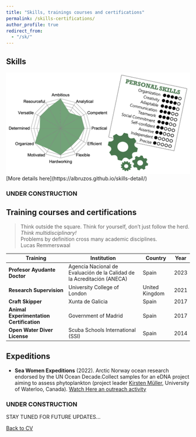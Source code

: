 ```yaml
---
title: "Skills, trainings courses and certifications"
permalink: /skills-certifications/
author_profile: true
redirect_from: 
  - "/sk/"
---
```


## Skills  
<img src='/images/skills-bruzos.png'>  
[More details here](https://albruzos.github.io/skills-detail/)

### UNDER CONSTRUCTION
## Training courses and certifications 
> Think outside the square. Think for yourself, don’t just follow the herd. _Think multidisciplinary!_  
> Problems by definition cross many academic disciplines.  
> Lucas Remmerswaal  

| Training | Institution | Country | Year |  
| ------------- | ------------- | ------------- | ------------- |  
| **Profesor Ayudante Doctor** | Agencia Nacional de Evaluación de la Calidad de la Acreditación (ANECA) | Spain | 2023 |  
| **Research Supervision** | University College of London | United Kingdom | 2021 |  
| **Craft Skipper** | Xunta de Galicia | Spain | 2017 |  
| **Animal Experimentation Certification** | Government of Madrid | Spain | 2017 |  
| **Open Water Diver License** | Scuba Schools International (SSI) | Spain | 2014 |  

## Expeditions
* **Sea Women Expeditions** (2022). Arctic Norway ocean research endorsed by the UN Ocean Decade.Collect samples for an eDNA project aiming to assess phytoplankton (project leader [Kirsten Müller](https://uwaterloo.ca/biology/profile/kmmuller), University of Waterloo, Canada). [Watch Here an outreach activity](https://www.youtube.com/watch?v=G0H7d5mPJZs)

### UNDER CONSTRUCTION
STAY TUNED FOR FUTURE UPDATES...


[Back to CV](https://albruzos.github.io/cv/)
